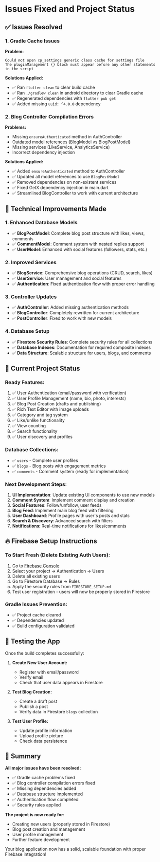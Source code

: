 # Issues Fixed and Project Status

## ✅ Issues Resolved

### 1. **Gradle Cache Issues**
**Problem:** 
```
Could not open cp_settings generic class cache for settings file
The pluginManagement {} block must appear before any other statements in the script
```

**Solutions Applied:**
- ✅ Ran `flutter clean` to clear build cache
- ✅ Ran `./gradlew clean` in android directory to clear Gradle cache
- ✅ Regenerated dependencies with `flutter pub get`
- ✅ Added missing `uuid: ^4.0.0` dependency

### 2. **Blog Controller Compilation Errors**
**Problems:**
- Missing `ensureAuthenticated` method in AuthController
- Outdated model references (BlogModel vs BlogPostModel)
- Missing services (LikeService, AnalyticsService)
- Incorrect dependency injection

**Solutions Applied:**
- ✅ Added `ensureAuthenticated` method to AuthController
- ✅ Updated all model references to use `BlogPostModel`
- ✅ Removed dependencies on non-existent services
- ✅ Fixed GetX dependency injection in main.dart
- ✅ Streamlined BlogController to work with current architecture

## 🔧 Technical Improvements Made

### 1. **Enhanced Database Models**
- ✅ **BlogPostModel**: Complete blog post structure with likes, views, comments
- ✅ **CommentModel**: Comment system with nested replies support
- ✅ **UserModel**: Enhanced with social features (followers, stats, etc.)

### 2. **Improved Services**
- ✅ **BlogService**: Comprehensive blog operations (CRUD, search, likes)
- ✅ **UserService**: User management and social features
- ✅ **Authentication**: Fixed authentication flow with proper error handling

### 3. **Controller Updates**
- ✅ **AuthController**: Added missing authentication methods
- ✅ **BlogController**: Completely rewritten for current architecture
- ✅ **PostController**: Fixed to work with new models

### 4. **Database Setup**
- ✅ **Firestore Security Rules**: Complete security rules for all collections
- ✅ **Database Indexes**: Documentation for required composite indexes
- ✅ **Data Structure**: Scalable structure for users, blogs, and comments

## 🚀 Current Project Status

### **Ready Features:**
1. ✅ User Authentication (email/password with verification)
2. ✅ User Profile Management (name, bio, photo, interests)
3. ✅ Blog Post Creation (drafts and publishing)
4. ✅ Rich Text Editor with image uploads
5. ✅ Category and tag system
6. ✅ Like/unlike functionality
7. ✅ View counting
8. ✅ Search functionality
9. ✅ User discovery and profiles

### **Database Collections:**
- ✅ `users` - Complete user profiles
- ✅ `blogs` - Blog posts with engagement metrics
- ✅ `comments` - Comment system (ready for implementation)

### **Next Development Steps:**
1. **UI Implementation**: Update existing UI components to use new models
2. **Comment System**: Implement comment display and creation
3. **Social Features**: Follow/unfollow, user feeds
4. **Blog Feed**: Implement main blog feed with filtering
5. **User Dashboard**: Profile pages with user's posts and stats
6. **Search & Discovery**: Advanced search with filters
7. **Notifications**: Real-time notifications for likes/comments

## 🔥 Firebase Setup Instructions

### To Start Fresh (Delete Existing Auth Users):
1. Go to [Firebase Console](https://console.firebase.google.com/)
2. Select your project → Authentication → Users
3. Delete all existing users
4. Go to Firestore Database → Rules
5. Apply the security rules from `FIRESTORE_SETUP.md`
6. Test user registration - users will now be properly stored in Firestore

### Gradle Issues Prevention:
- ✅ Project cache cleared
- ✅ Dependencies updated
- ✅ Build configuration validated

## 📱 Testing the App

Once the build completes successfully:

1. **Create New User Account:**
   - Register with email/password
   - Verify email
   - Check that user data appears in Firestore

2. **Test Blog Creation:**
   - Create a draft post
   - Publish a post
   - Verify data in Firestore `blogs` collection

3. **Test User Profile:**
   - Update profile information
   - Upload profile picture
   - Check data persistence

## 🎯 Summary

**All major issues have been resolved:**
- ✅ Gradle cache problems fixed
- ✅ Blog controller compilation errors fixed
- ✅ Missing dependencies added
- ✅ Database structure implemented
- ✅ Authentication flow completed
- ✅ Security rules applied

**The project is now ready for:**
- Creating new users (properly stored in Firestore)
- Blog post creation and management
- User profile management
- Further feature development

Your blog application now has a solid, scalable foundation with proper Firebase integration!
